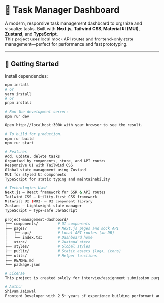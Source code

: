 # 📝 Task Manager Dashboard

A modern, responsive task management dashboard to organize and visualize tasks. Built with **Next.js**, **Tailwind CSS**, **Material UI (MUI)**, **Zustand**, and **TypeScript**.  
This project uses local mock API routes and frontend-only state management—perfect for performance and fast prototyping.

---

## 🚀 Getting Started

Install dependencies:

```bash
npm install
# or
yarn install
# or
pnpm install

# Run the development server:
npm run dev

Open http://localhost:3000 with your browser to see the result.

# To build for production:
npm run build
npm run start

# Features
Add, update, delete tasks
Organized by components, store, and API routes
Responsive UI with Tailwind CSS
Global state management using Zustand
MUI for styled UI components
TypeScript for static typing and maintainability

# Technologies Used
Next.js – React framework for SSR & API routes
Tailwind CSS – Utility-first CSS framework
Material UI (MUI) – UI component library
Zustand – Lightweight state manager
TypeScript – Type-safe JavaScript

project-management-dashboard/
├── components/         # UI components
├── pages/              # Next.js pages and mock API
│   ├── api/            # Local API routes (no DB)
│   └── index.tsx       # Dashboard home
├── store/              # Zustand store
├── styles/             # Global styles
├── public/             # Static assets (logo, icons)
├── utils/              # Helper functions
├── README.md
└── package.json

# License
This project is created solely for interview/assignment submission purposes.

# Author
Shivam Jaiswal
Frontend Developer with 2.5+ years of experience building performant and scalable applications.